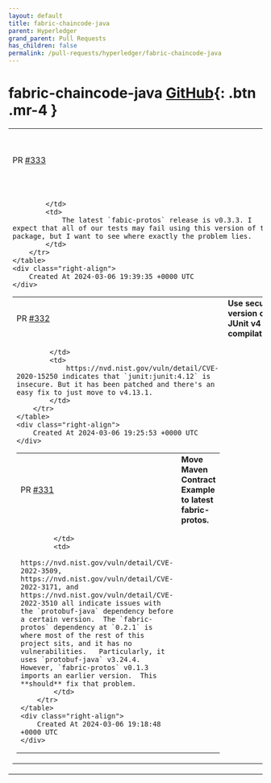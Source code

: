 ```yaml
---
layout: default
title: fabric-chaincode-java
parent: Hyperledger
grand_parent: Pull Requests
has_children: false
permalink: /pull-requests/hyperledger/fabric-chaincode-java
---
```


# fabric-chaincode-java <span class="fs-3 right-align">[GitHub](https://github.com/hyperledger/fabric-chaincode-java){: .btn .mr-4 }</span>


<div>
    <table>
        <tr>
            <td>
                PR <a href="https://github.com/hyperledger/fabric-chaincode-java/pull/333" class=".btn">#333</a>
            </td>
            <td>
                <b>
                    Move everything to latest fabric-protos (v0.3.3).
                </b>
            </td>
        </tr>
        <tr>
            <td>
                
            </td>
            <td>
                The latest `fabic-protos` release is v0.3.3. I expect that all of our tests may fail using this version of the package, but I want to see where exactly the problem lies.
            </td>
        </tr>
    </table>
    <div class="right-align">
        Created At 2024-03-06 19:39:35 +0000 UTC
    </div>
</div>

<div>
    <table>
        <tr>
            <td>
                PR <a href="https://github.com/hyperledger/fabric-chaincode-java/pull/332" class=".btn">#332</a>
            </td>
            <td>
                <b>
                    Use secure version of JUnit v4 for compilation.
                </b>
            </td>
        </tr>
        <tr>
            <td>
                
            </td>
            <td>
                https://nvd.nist.gov/vuln/detail/CVE-2020-15250 indicates that `junit:junit:4.12` is insecure. But it has been patched and there's an easy fix to just move to v4.13.1.
            </td>
        </tr>
    </table>
    <div class="right-align">
        Created At 2024-03-06 19:25:53 +0000 UTC
    </div>
</div>

<div>
    <table>
        <tr>
            <td>
                PR <a href="https://github.com/hyperledger/fabric-chaincode-java/pull/331" class=".btn">#331</a>
            </td>
            <td>
                <b>
                    Move Maven Contract Example to latest fabric-protos.
                </b>
            </td>
        </tr>
        <tr>
            <td>
                
            </td>
            <td>
                https://nvd.nist.gov/vuln/detail/CVE-2022-3509, https://nvd.nist.gov/vuln/detail/CVE-2022-3171, and https://nvd.nist.gov/vuln/detail/CVE-2022-3510 all indicate issues with the `protobuf-java` dependency before a certain version.  The `fabric-protos` dependency at `0.2.1` is where most of the rest of this project sits, and it has no vulnerabilities.   Particularly, it uses `protobuf-java` v3.24.4. However, `fabric-protos` v0.1.3 imports an earlier version.  This **should** fix that problem.
            </td>
        </tr>
    </table>
    <div class="right-align">
        Created At 2024-03-06 19:18:48 +0000 UTC
    </div>
</div>

